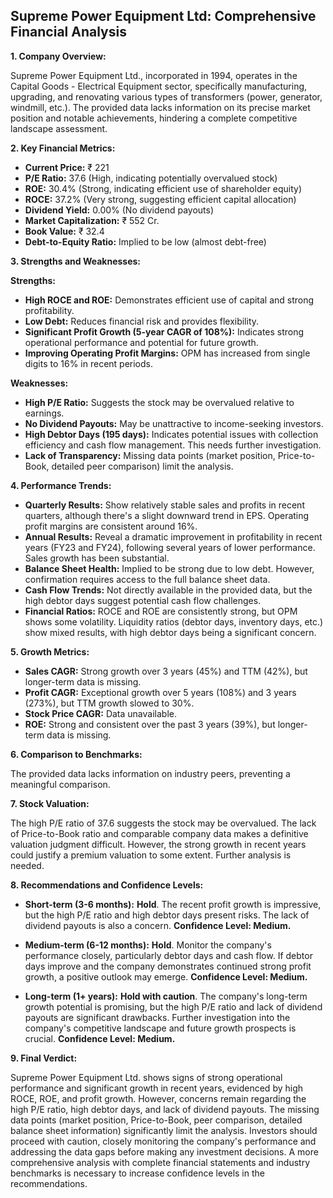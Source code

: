 ## Supreme Power Equipment Ltd: Comprehensive Financial Analysis

**1. Company Overview:**

Supreme Power Equipment Ltd., incorporated in 1994, operates in the Capital Goods - Electrical Equipment sector, specifically manufacturing, upgrading, and renovating various types of transformers (power, generator, windmill, etc.).  The provided data lacks information on its precise market position and notable achievements, hindering a complete competitive landscape assessment.

**2. Key Financial Metrics:**

* **Current Price:** ₹ 221
* **P/E Ratio:** 37.6 (High, indicating potentially overvalued stock)
* **ROE:** 30.4% (Strong, indicating efficient use of shareholder equity)
* **ROCE:** 37.2% (Very strong, suggesting efficient capital allocation)
* **Dividend Yield:** 0.00% (No dividend payouts)
* **Market Capitalization:** ₹ 552 Cr.
* **Book Value:** ₹ 32.4
* **Debt-to-Equity Ratio:** Implied to be low (almost debt-free)


**3. Strengths and Weaknesses:**

**Strengths:**

* **High ROCE and ROE:** Demonstrates efficient use of capital and strong profitability.
* **Low Debt:**  Reduces financial risk and provides flexibility.
* **Significant Profit Growth (5-year CAGR of 108%):**  Indicates strong operational performance and potential for future growth.
* **Improving Operating Profit Margins:**  OPM has increased from single digits to 16% in recent periods.


**Weaknesses:**

* **High P/E Ratio:** Suggests the stock may be overvalued relative to earnings.
* **No Dividend Payouts:**  May be unattractive to income-seeking investors.
* **High Debtor Days (195 days):**  Indicates potential issues with collection efficiency and cash flow management.  This needs further investigation.
* **Lack of Transparency:**  Missing data points (market position, Price-to-Book, detailed peer comparison) limit the analysis.


**4. Performance Trends:**

* **Quarterly Results:** Show relatively stable sales and profits in recent quarters, although there's a slight downward trend in EPS.  Operating profit margins are consistent around 16%.
* **Annual Results:**  Reveal a dramatic improvement in profitability in recent years (FY23 and FY24), following several years of lower performance.  Sales growth has been substantial.
* **Balance Sheet Health:** Implied to be strong due to low debt.  However, confirmation requires access to the full balance sheet data.
* **Cash Flow Trends:**  Not directly available in the provided data, but the high debtor days suggest potential cash flow challenges.
* **Financial Ratios:** ROCE and ROE are consistently strong, but OPM shows some volatility.  Liquidity ratios (debtor days, inventory days, etc.) show mixed results, with high debtor days being a significant concern.


**5. Growth Metrics:**

* **Sales CAGR:**  Strong growth over 3 years (45%) and TTM (42%), but longer-term data is missing.
* **Profit CAGR:**  Exceptional growth over 5 years (108%) and 3 years (273%), but TTM growth slowed to 30%.
* **Stock Price CAGR:**  Data unavailable.
* **ROE:**  Strong and consistent over the past 3 years (39%), but longer-term data is missing.


**6. Comparison to Benchmarks:**

The provided data lacks information on industry peers, preventing a meaningful comparison.


**7. Stock Valuation:**

The high P/E ratio of 37.6 suggests the stock may be overvalued.  The lack of Price-to-Book ratio and comparable company data makes a definitive valuation judgment difficult.  However, the strong growth in recent years could justify a premium valuation to some extent.  Further analysis is needed.


**8. Recommendations and Confidence Levels:**

* **Short-term (3-6 months):**  **Hold**.  The recent profit growth is impressive, but the high P/E ratio and high debtor days present risks.  The lack of dividend payouts is also a concern.  **Confidence Level: Medium.**

* **Medium-term (6-12 months):**  **Hold**.  Monitor the company's performance closely, particularly debtor days and cash flow.  If debtor days improve and the company demonstrates continued strong profit growth, a positive outlook may emerge.  **Confidence Level: Medium.**

* **Long-term (1+ years):**  **Hold with caution**.  The company's long-term growth potential is promising, but the high P/E ratio and lack of dividend payouts are significant drawbacks.  Further investigation into the company's competitive landscape and future growth prospects is crucial.  **Confidence Level: Medium.**


**9. Final Verdict:**

Supreme Power Equipment Ltd. shows signs of strong operational performance and significant growth in recent years, evidenced by high ROCE, ROE, and profit growth. However, concerns remain regarding the high P/E ratio, high debtor days, and lack of dividend payouts.  The missing data points (market position, Price-to-Book, peer comparison, detailed balance sheet information) significantly limit the analysis.  Investors should proceed with caution, closely monitoring the company's performance and addressing the data gaps before making any investment decisions.  A more comprehensive analysis with complete financial statements and industry benchmarks is necessary to increase confidence levels in the recommendations.
